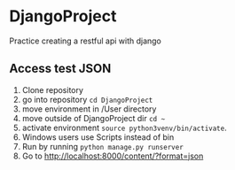# DjangoProject
 Practice creating a restful api with django
## Access test JSON
1. Clone repository
2. go into repository ```cd DjangoProject```
3. move environment in /User directory
4. move outside of DjangoProject dir ```cd ~```
5. activate environment ```source python3venv/bin/activate```. 
6. Windows users use Scripts instead of bin
7. Run by running ```python manage.py runserver```
8. Go to [http://localhost:8000/content/?format=json](http://localhost:8000/content/?format=json)